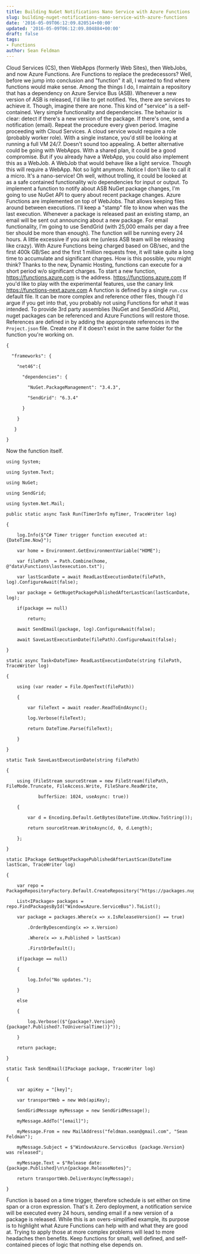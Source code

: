 ```yaml
---
title: Building NuGet Notifications Nano Service with Azure Functions
slug: building-nuget-notifications-nano-service-with-azure-functions
date: '2016-05-09T06:12:09.820514+00:00'
updated: '2016-05-09T06:12:09.804884+00:00'
draft: false
tags:
- Functions
author: Sean Feldman
---
```

Cloud Services (CS), then WebApps (formerly Web Sites), then WebJobs, and now Azure Functions. Are Functions to replace the predecessors? Well, before we jump into conclusion and "function" it all, I wanted to find where functions would make sense.
Among the things I do, I maintain a repository that has a dependency on Azure Service Bus (ASB). Whenever a new version of ASB is released, I'd like to get notified. Yes, there are services to achieve it. Though, imagine there are none. This kind of "service" is a self-contained. Very simple functionality and dependencies. The behavior is clear: detect if there's a new version of the package. If there's one, send a notification (email). Repeat the procedure every given period.
Imagine proceeding with Cloud Services. A cloud service would require a role (probably worker role). With a single instance, you'd still be looking at running a full VM 24/7. Doesn't sound too appealing.
A better alternative could be going with WebApps. With a shared plan, it could be a good compromise. But if you already have a WebApp, you could also implement this as a WebJob. A WebJob that would behave like a light service. Though this will require a WebApp. Not so light anymore. Notice I don't like to call it a micro. It's a nano-service! Oh well, without trolling, it could be looked at as a safe contained functionality w/o dependencies for input or output.
To implement a function to notify about ASB NuGet package changes, I'm going to use NuGet API to query about recent package changes. Azure Functions are implemented on top of WebJobs. That allows keeping files around between executions. I'll keep a "stamp" file to know when was the last execution. Whenever a package is released past an existing stamp, an email will be sent out announcing about a new package. For email functionality, I'm going to use SendGrid (with 25,000 emails per day a free tier should be more than enough). The function will be running every 24 hours. A little excessive if you ask me (unless ASB team will be releasing like crazy).
With Azure Functions being charged based on GB/sec, and the first 400k GB/Sec and the first 1 million requests free, it will take quite a long time to accumulate and significant charges.
How is this possible, you might think? Thanks to the new, Dynamic Hosting, functions can execute for a short period w/o significant charges.
To start a new function, https://functions.azure.com is the address. https://functions.azure.com If you'd like to play with the experimental features, use the canary link https://functions-next.azure.com
A function is defined by a single `run.csx` default file. It can be more complex and reference other files, though I'd argue if you get into that, you probably not using Functions for what it was intended.
To provide 3rd party assemblies (NuGet and SendGrid APIs), nuget packages can be referenced and Azure Functions will restore those. References are defined in by adding the appropreate references in the `Project.json` file. Create one if it doesn't exist in the same folder for the function you're working on.
```
{
  "frameworks": {
    "net46":{
      "dependencies": {
        "NuGet.PackageManagement": "3.4.3",
        "SendGrid": "6.3.4"
      }
    }
   }
}
```
Now the function itself.
```
using System;
using System.Text;
using NuGet;
using SendGrid;
using System.Net.Mail;
public static async Task Run(TimerInfo myTimer, TraceWriter log)
{
    log.Info($"C# Timer trigger function executed at: {DateTime.Now}");    
    var home = Environment.GetEnvironmentVariable("HOME");
    var filePath  = Path.Combine(home, @"data\Functions\lastexecution.txt");
    var lastScanDate = await ReadLastExecutionDate(filePath, log).ConfigureAwait(false);
    var package = GetNugetPackagePublishedAfterLastScan(lastScanDate, log);
	if(package == null)
	    return;
    await SendEmail(package, log).ConfigureAwait(false);    
    await SaveLastExecutionDate(filePath).ConfigureAwait(false);
}
static async Task<DateTime> ReadLastExecutionDate(string filePath, TraceWriter log)
{
    using (var reader = File.OpenText(filePath))
    {
        var fileText = await reader.ReadToEndAsync();
        log.Verbose(fileText);
        return DateTime.Parse(fileText);
    }
}
static Task SaveLastExecutionDate(string filePath)
{
    using (FileStream sourceStream = new FileStream(filePath, FileMode.Truncate, FileAccess.Write, FileShare.ReadWrite, 
            bufferSize: 1024, useAsync: true))
    {
        var d = Encoding.Default.GetBytes(DateTime.UtcNow.ToString());
        return sourceStream.WriteAsync(d, 0, d.Length);
    };
}
static IPackage GetNugetPackagePublishedAfterLastScan(DateTime lastScan, TraceWriter log)
{
    var repo = PackageRepositoryFactory.Default.CreateRepository("https://packages.nuget.org/api/v2");
	List<IPackage> packages = repo.FindPackagesById("WindowsAzure.ServiceBus").ToList();
	var package = packages.Where(x => x.IsReleaseVersion() == true)
		.OrderByDescending(x => x.Version)
		.Where(x => x.Published > lastScan)
		.FirstOrDefault();
	if(package == null)
	{
	    log.Info("No updates."); 
	}
	else
	{
	    log.Verbose(($"{package?.Version}  {package?.Published?.ToUniversalTime()}"));
	}
	return package;
}	
static Task SendEmail(IPackage package, TraceWriter log)
{
    var apiKey = "[key]";
	var transportWeb = new Web(apiKey);
	SendGridMessage myMessage = new SendGridMessage();
	myMessage.AddTo("[email]");
	myMessage.From = new MailAddress("feldman.sean@gmail.com", "Sean Feldman");
	myMessage.Subject = $"WindowsAzure.ServiceBus {package.Version} was released";
	myMessage.Text = $"Release date: {package.Published}\n\n{package.ReleaseNotes}";
	return transportWeb.DeliverAsync(myMessage);
}
```
Function is based on a time trigger, therefore schedule is set either on time span or a cron expression.
That's it. Zero deployment, a notification service will be executed every 24 hours, sending email if a new version of a package is released.
While this is an overs-simplified example, its purpose is to highlight what Azure Functions can help with and what they are good at. Trying to apply those at more complex problems will lead to more headaches then benefits. Keep functions for small, well defined, and self-contained pieces of logic that nothing else depends on.
